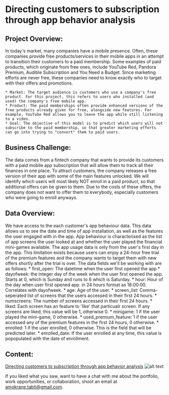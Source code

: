 # Directing customers to subscription through app behavior analysis

## Project Overview:

In today's market, many companies have a mobile presence. Often, these companies provide free products/services in their mobile apps in an attempt to transition their customers to a paid membership. Some examples of paid products, which originate from free ones, include YouTube Red, Pandora Premium, Audible Subscription and You Need a Budget. Since marketing efforts are never free, these companies need to know exactly who to target with their offers and promotions.
    
    * Market: The target audience is customers who use a company's free product. For this project, this refers to users who installed (and used) the company's free mobile app.
    * Product: The paid memberships often provide enhanced versions of the free products already given for free, alongside new features. For example, YouTube Red allows you to leave the app while still listening to a video.
    * Goal: The objective of this model is to predict which users will not subscribe to the paid membership, so that greater marketing efforts can go into trying to "convert" them to paid users.

## Business Challenge:

The data comes from a fintech company that wants to provide its customers with a paid mobile app subscription that will allow them to track all their finances in one place. To attract customers, the company releases a free version of their app with some of the main features unlocked.
We will identify which users will most likely NOT enroll in a paid product, so that additional offers can be given to them. Due to the costs of these offers, the company does not want to offer them to everybody, especially customers who were going to enroll anyways.

## Data Overview:

We have access to the each customer's app behaviour data. This data allows us to see the date and time of app installation, as well as the features the user engaged with in the app. App behaviour is characterised as the list of app screens the user looked at and whether the user played the financial mini-games available.
The app usage data is only from the user's first day in the app. This limitation exists because users can enjoy a 24-hour free trial of the premium features and the company wants to target them with new offers shortly after the trial is over.
The data fields we'll be working with are as follows:
    * first_open: The datetime when the user first opened the app
    * dayofweek: the integer day of the week when the user first opened the app. Starts at 0, which is Sunday and runs to 6 which is Saturday.
    * hour: Hour of the day when user first opened app. in 24 hours format as 18:00:00. Correlates with dayofweek.
    * age: Age of the user.
    * screen_list: Comma-seperated list of screens that the users accessed in their first 24 hours.
    * numscreens: The number of screens accessed in their first 24 hours.
    * liked: Each screen has an feature to 'like' that particualr screen. If any screens are liked, this value will be 1, otherwise 0.
    * minigame: 1 if the user played the mini-game, 0 otherwise.
    * used_premium_feature: 1 if the user accessed any of the premium features in the first 24 hours, 0 otherwise.
    * enrolled: 1 if the user enrolled, 0 otherwise. This is the field that will be predicted later.
    * enrolled_date: If the user enrolled at any time, this value is popopulated with the date of enrollment.

## Content:

[Directing customers to subscription through app behavior analysis](https://github.com/atabti/Data_Science_Portfolio/blob/master/Directing%20Customers%20to%20Subscription%20Through%20App%20Behavior%20Analysis/Directing%20Customers%20to%20Subscription%20Through%20App%20Behavior%20Analysis.ipynb) ![alt text](https://upload.wikimedia.org/wikipedia/commons/thumb/3/38/Jupyter_logo.svg/44px-Jupyter_logo.svg.png)


If you liked what you saw, want to have a chat with me about the portfolio, work opportunities, or collaboration, shoot an email at amokrane.tabti@gmail.com.
